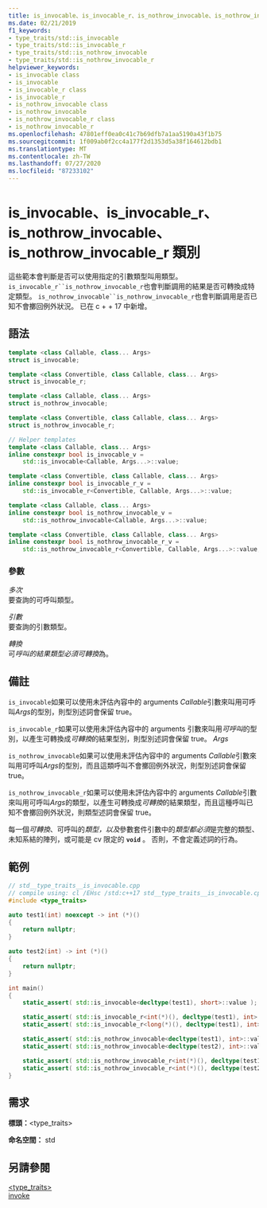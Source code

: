 ```yaml
---
title: is_invocable、is_invocable_r、is_nothrow_invocable、is_nothrow_invocable_r 類別
ms.date: 02/21/2019
f1_keywords:
- type_traits/std::is_invocable
- type_traits/std::is_invocable_r
- type_traits/std::is_nothrow_invocable
- type_traits/std::is_nothrow_invocable_r
helpviewer_keywords:
- is_invocable class
- is_invocable
- is_invocable_r class
- is_invocable_r
- is_nothrow_invocable class
- is_nothrow_invocable
- is_nothrow_invocable_r class
- is_nothrow_invocable_r
ms.openlocfilehash: 47801eff0ea0c41c7b69dfb7a1aa5190a43f1b75
ms.sourcegitcommit: 1f009ab0f2cc4a177f2d1353d5a38f164612bdb1
ms.translationtype: MT
ms.contentlocale: zh-TW
ms.lasthandoff: 07/27/2020
ms.locfileid: "87233102"
---
```

# <a name="is_invocable-is_invocable_r-is_nothrow_invocable-is_nothrow_invocable_r-classes"></a>is_invocable、is_invocable_r、is_nothrow_invocable、is_nothrow_invocable_r 類別

這些範本會判斷是否可以使用指定的引數類型叫用類型。 `is_invocable_r``is_nothrow_invocable_r`也會判斷調用的結果是否可轉換成特定類型。 `is_nothrow_invocable``is_nothrow_invocable_r`也會判斷調用是否已知不會擲回例外狀況。 已在 c + + 17 中新增。

## <a name="syntax"></a>語法

```cpp
template <class Callable, class... Args>
struct is_invocable;

template <class Convertible, class Callable, class... Args>
struct is_invocable_r;

template <class Callable, class... Args>
struct is_nothrow_invocable;

template <class Convertible, class Callable, class... Args>
struct is_nothrow_invocable_r;

// Helper templates
template <class Callable, class... Args>
inline constexpr bool is_invocable_v =
    std::is_invocable<Callable, Args...>::value;

template <class Convertible, class Callable, class... Args>
inline constexpr bool is_invocable_r_v =
    std::is_invocable_r<Convertible, Callable, Args...>::value;

template <class Callable, class... Args>
inline constexpr bool is_nothrow_invocable_v =
    std::is_nothrow_invocable<Callable, Args...>::value;

template <class Convertible, class Callable, class... Args>
inline constexpr bool is_nothrow_invocable_r_v =
    std::is_nothrow_invocable_r<Convertible, Callable, Args...>::value;
```

### <a name="parameters"></a>參數

*多次*\
要查詢的可呼叫類型。

*引數*\
要查詢的引數類型。

*轉換*\
可*呼叫的結果類型必須可轉換*為。

## <a name="remarks"></a>備註

`is_invocable`如果可以使用未評估內容中的 arguments *Callable*引數來叫用可呼叫*Args*的型別，則型別述詞會保留 true。

`is_invocable_r`如果可以使用未評估內容中的 arguments 引數來叫用*可呼叫*的型別，以產生可轉換成*可轉換*的結果型別，則型別述詞會保留 true。 *Args*

`is_nothrow_invocable`如果可以使用未評估內容中的 arguments *Callable*引數來叫用可呼叫*Args*的型別，而且這類呼叫不會擲回例外狀況，則型別述詞會保留 true。

`is_nothrow_invocable_r`如果可以使用未評估內容中的 arguments *Callable*引數來叫用可呼叫*Args*的類型，以產生可轉換成*可轉換*的結果類型，而且這種呼叫已知不會擲回例外狀況，則類型述詞會保留 true。

每一個*可轉換*、可呼叫的*類型，以及*參數套件引數中的*類型都必須*是完整的類型、未知系結的陣列，或可能是 cv 限定的 **`void`** 。 否則，不會定義述詞的行為。

## <a name="example"></a>範例

```cpp
// std__type_traits__is_invocable.cpp
// compile using: cl /EHsc /std:c++17 std__type_traits__is_invocable.cpp
#include <type_traits>

auto test1(int) noexcept -> int (*)()
{
    return nullptr;
}

auto test2(int) -> int (*)()
{
    return nullptr;
}

int main()
{
    static_assert( std::is_invocable<decltype(test1), short>::value );

    static_assert( std::is_invocable_r<int(*)(), decltype(test1), int>::value );
    static_assert( std::is_invocable_r<long(*)(), decltype(test1), int>::value ); // fails

    static_assert( std::is_nothrow_invocable<decltype(test1), int>::value );
    static_assert( std::is_nothrow_invocable<decltype(test2), int>::value ); // fails

    static_assert( std::is_nothrow_invocable_r<int(*)(), decltype(test1), int>::value );
    static_assert( std::is_nothrow_invocable_r<int(*)(), decltype(test2), int>::value ); // fails
}
```

## <a name="requirements"></a>需求

**標頭：**\<type_traits>

**命名空間：** std

## <a name="see-also"></a>另請參閱

[<type_traits>](../standard-library/type-traits.md)\
[invoke](functional-functions.md#invoke)

